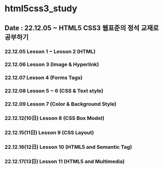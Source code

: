 # html5css3_study
## Date : 22.12.05 ~ HTML5 CSS3 웹표준의 정석 교재로 공부하기

### 22.12.05       Lesson 1 ~ Lesson 2 (HTML)
### 22.12.06       Lesson 3 (Image & Hyperlink)
### 22.12.07       Lesson 4 (Forms Tags)
### 22.12.08       Lesson 5 ~ 6 (CSS & Text style)
### 22.12.09       Lesson 7 (Color & Background Style)
### 22.12.12(10日) Lesson 8 (CSS Box Model)
### 22.12.15(11日) Lesson 9 (CSS Layout) 
### 22.12.16(12日) Lesson 10 (HTML5 and Semantic Tag) 
### 22.12.17(13日) Lesson 11 (HTML5 and Multimedia) 
